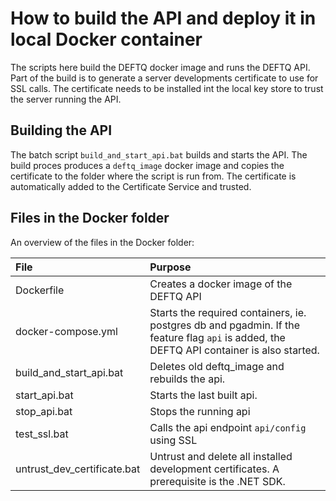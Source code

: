 ﻿# How to build the API and deploy it in local Docker container
The scripts here build the DEFTQ docker image and runs the DEFTQ API. Part of
the build is to generate a server developments certificate to use for SSL calls. 
The certificate needs to be installed int the local key store to trust the 
server running the API.

## Building the API
The batch script `build_and_start_api.bat` builds and starts the API. The build
proces produces a `deftq_image` docker image and copies the certificate to the
folder where the script is run from. The certificate is automatically added to
the Certificate Service and trusted.

## Files in the Docker folder
An overview of the files in the Docker folder:

| File                          | Purpose                                                                                                                                     |
|:------------------------------|:--------------------------------------------------------------------------------------------------------------------------------------------|
| Dockerfile                    | Creates a docker image of the DEFTQ API                                                                                                     |
| docker-compose.yml            | Starts the required containers, ie. postgres db and pgadmin. If the feature flag `api` is added, the DEFTQ API container is also started.   |
| build_and_start_api.bat       | Deletes old deftq_image and rebuilds the api.                                                                                               |
| start_api.bat                 | Starts the last built api.                                                                                                                  |
| stop_api.bat                  | Stops the running api                                                                                                                       |
| test_ssl.bat                  | Calls the api endpoint `api/config` using SSL                                                                                               |
| untrust_dev_certificate.bat   | Untrust and delete all installed development certificates. A prerequisite is the .NET SDK.                                                  |

